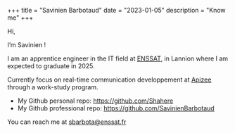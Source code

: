 +++
title = "Savinien Barbotaud"
date = "2023-01-05"
description = "Know me"
+++

Hi,

I’m Savinien !

I am an apprentice engineer in the IT field at [ENSSAT](https://www.enssat.fr), in Lannion where I am expected to graduate in 2025.

Currently focus on real-time communication developpement at [Apizee](https://www.apizee.com) through a work-study program.


- My Github personal repo: https://github.com/Shahere
- My Github professional repo: https://github.com/SavinienBarbotaud

You can reach me at sbarbota@enssat.fr


